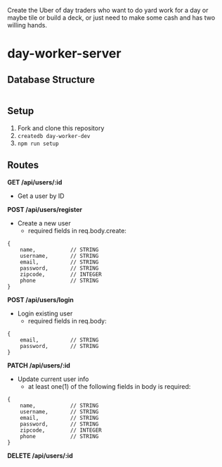 Create the Uber of day traders who want to do yard work for a day or maybe tile or build a deck, or just need to make some cash and has two willing hands.

# day-worker-server

## Database Structure

![]()

## Setup
1. Fork and clone this repository
1. `createdb day-worker-dev`
1. `npm run setup`

## Routes


**GET /api/users/:id**
- Get a user by ID

**POST /api/users/register**
- Create a new user
    - required fields in req.body.create:
```
{
    name,           // STRING
    username,       // STRING
    email,          // STRING
    password,       // STRING
    zipcode,        // INTEGER
    phone           // STRING
}
```

**POST /api/users/login**
- Login existing user
    - required fields in req.body:
```
{
    email,          // STRING
    password,       // STRING
}
```

**PATCH /api/users/:id**
- Update current user info
    - at least one(1) of the following fields in body is required:
```
{
    name,           // STRING
    username,       // STRING
    email,          // STRING
    password,       // STRING
    zipcode,        // INTEGER
    phone           // STRING
}
```

**DELETE /api/users/:id**

